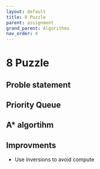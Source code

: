 ```yaml
---
layout: default
title: 8 Puzzle
parent: assignment
grand_parent: Algorithms
nav_order: 4
---
```


# 8 Puzzle

## Proble statement

## Priority Queue

## A* algortihm

## Improvments

* Use inversions to avoid compute